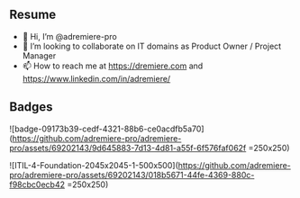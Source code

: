 ## Resume
- 👋 Hi, I’m @adremiere-pro
- 💞️ I’m looking to collaborate on IT domains as Product Owner / Project Manager
- 📫 How to reach me at https://dremiere.com and https://www.linkedin.com/in/adremiere/

## Badges
![badge-09173b39-cedf-4321-88b6-ce0acdfb5a70](https://github.com/adremiere-pro/adremiere-pro/assets/69202143/9d645883-7d13-4d81-a55f-6f576faf062f =250x250)

![ITIL-4-Foundation-2045x2045-1-500x500](https://github.com/adremiere-pro/adremiere-pro/assets/69202143/018b5671-44fe-4369-880c-f98cbc0ecb42 =250x250)
